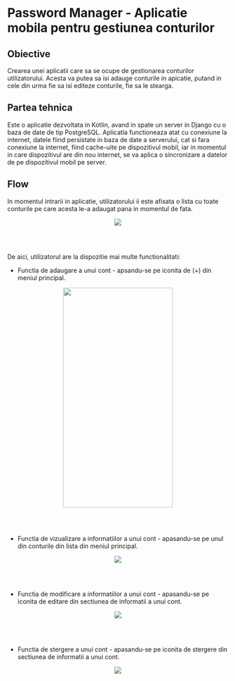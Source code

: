 # Password Manager - Aplicatie mobila pentru gestiunea conturilor
## Obiective
Crearea unei aplicatii care sa se ocupe de gestionarea conturilor utilizatorului. Acesta va putea sa isi adauge conturile in apicatie, putand in cele din urma fie sa isi editeze conturile, fie sa le stearga.
## Partea tehnica
Este o aplicatie dezvoltata in Kotlin, avand in spate un server in Django cu o baza de date de tip PostgreSQL. Aplicatia functioneaza atat cu conexiune la internet, datele fiind persistate in baza de date a serverului, cat si fara conexiune la internet, fiind cache-uite pe dispozitivul mobil, iar in momentul in care dispozitivul are din nou internet, se va aplica o sincronizare a datelor de pe dispozitivul mobil pe server. 

## Flow
In momentul intrarii in aplicatie, utilizatorului ii este afisata o lista cu toate conturile pe care acesta le-a adaugat pana in momentul de fata.

<p align="center">
<img src = "readme-pics/main.PNG">
</p>

<br><br>

De aici, utilizatorul are la dispozitie mai multe functionalitati:

- Functia de adaugare a unui cont - apsandu-se pe iconita de (+) din meniul principal.

<p align="center">
<img src = "readme-pics/add.PNG" height="500" width="250">
</p>
<br><br>

- Functia de vizualizare a informatiilor a unui cont - apasandu-se pe unul din conturile din lista din meniul principal.

<p align="center">
<img src = "readme-pics/details.PNG">
</p>
<br><br>

- Functia de modificare a informatiilor a unui cont - apasandu-se pe iconita de editare din sectiunea de informatii a unui cont.

<p align="center">
<img src = "readme-pics/details.PNG">
</p>
<br><br>

- Functia de stergere a unui cont - apasandu-se pe iconita de stergere din sectiunea de informatii a unui cont.

<p align="center">
<img src = "readme-pics/delete.PNG">
</p>
